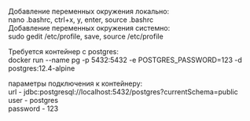 Добавление переменных окружения локально:  
nano .bashrc, ctrl+x, y, enter, source .bashrc  
Добавление переменных окружения системно:  
sudo gedit /etc/profile, save, source /etc/profile  

Требуется контейнер с postgres:  
docker run --name pg -p 5432:5432 -e POSTGRES_PASSWORD=123 -d postgres:12.4-alpine  

параметры подключения к контейнеру:  
url - jdbc:postgresql://localhost:5432/postgres?currentSchema=public  
user - postgres  
password - 123  

